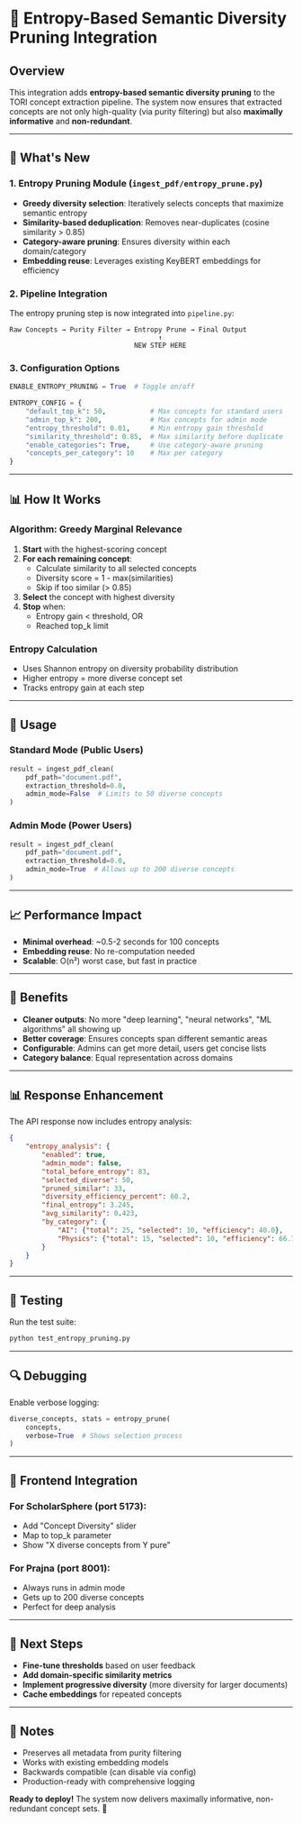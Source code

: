 # 🎯 Entropy-Based Semantic Diversity Pruning Integration

## Overview
This integration adds **entropy-based semantic diversity pruning** to the TORI concept extraction pipeline. The system now ensures that extracted concepts are not only high-quality (via purity filtering) but also **maximally informative** and **non-redundant**.

---

## 🚀 What's New

### 1. **Entropy Pruning Module** (`ingest_pdf/entropy_prune.py`)
- **Greedy diversity selection**: Iteratively selects concepts that maximize semantic entropy
- **Similarity-based deduplication**: Removes near-duplicates (cosine similarity > 0.85)
- **Category-aware pruning**: Ensures diversity within each domain/category
- **Embedding reuse**: Leverages existing KeyBERT embeddings for efficiency

### 2. **Pipeline Integration**
The entropy pruning step is now integrated into `pipeline.py`:

```
Raw Concepts → Purity Filter → Entropy Prune → Final Output
                                     ↑
                               NEW STEP HERE
```

### 3. **Configuration Options**

```python
ENABLE_ENTROPY_PRUNING = True  # Toggle on/off

ENTROPY_CONFIG = {
    "default_top_k": 50,           # Max concepts for standard users
    "admin_top_k": 200,            # Max concepts for admin mode
    "entropy_threshold": 0.01,     # Min entropy gain threshold
    "similarity_threshold": 0.85,  # Max similarity before duplicate
    "enable_categories": True,     # Use category-aware pruning
    "concepts_per_category": 10    # Max per category
}
```

---

## 📊 How It Works

### Algorithm: Greedy Marginal Relevance

1. **Start** with the highest-scoring concept
2. **For each remaining concept**:
   - Calculate similarity to all selected concepts
   - Diversity score = 1 - max(similarities)
   - Skip if too similar (> 0.85)
3. **Select** the concept with highest diversity
4. **Stop** when:
   - Entropy gain < threshold, OR
   - Reached top_k limit

### Entropy Calculation
- Uses Shannon entropy on diversity probability distribution
- Higher entropy = more diverse concept set
- Tracks entropy gain at each step

---

## 🔧 Usage

### Standard Mode (Public Users)
```python
result = ingest_pdf_clean(
    pdf_path="document.pdf",
    extraction_threshold=0.0,
    admin_mode=False  # Limits to 50 diverse concepts
)
```

### Admin Mode (Power Users)
```python
result = ingest_pdf_clean(
    pdf_path="document.pdf",
    extraction_threshold=0.0,
    admin_mode=True  # Allows up to 200 diverse concepts
)
```

---

## 📈 Performance Impact
- **Minimal overhead**: ~0.5-2 seconds for 100 concepts
- **Embedding reuse**: No re-computation needed
- **Scalable**: O(n²) worst case, but fast in practice

---

## 🎯 Benefits
- **Cleaner outputs**: No more "deep learning", "neural networks", "ML algorithms" all showing up
- **Better coverage**: Ensures concepts span different semantic areas
- **Configurable**: Admins can get more detail, users get concise lists
- **Category balance**: Equal representation across domains

---

## 📊 Response Enhancement

The API response now includes entropy analysis:

```json
{
    "entropy_analysis": {
        "enabled": true,
        "admin_mode": false,
        "total_before_entropy": 83,
        "selected_diverse": 50,
        "pruned_similar": 33,
        "diversity_efficiency_percent": 60.2,
        "final_entropy": 3.245,
        "avg_similarity": 0.423,
        "by_category": {
            "AI": {"total": 25, "selected": 10, "efficiency": 40.0},
            "Physics": {"total": 15, "selected": 10, "efficiency": 66.7}
        }
    }
}
```

---

## 🧪 Testing

Run the test suite:
```bash
python test_entropy_pruning.py
```

---

## 🔍 Debugging

Enable verbose logging:
```python
diverse_concepts, stats = entropy_prune(
    concepts,
    verbose=True  # Shows selection process
)
```

---

## 🎨 Frontend Integration

### For ScholarSphere (port 5173):
- Add "Concept Diversity" slider
- Map to top_k parameter
- Show "X diverse concepts from Y pure"

### For Prajna (port 8001):
- Always runs in admin mode
- Gets up to 200 diverse concepts
- Perfect for deep analysis

---

## 🚦 Next Steps
- **Fine-tune thresholds** based on user feedback
- **Add domain-specific similarity metrics**
- **Implement progressive diversity** (more diversity for larger documents)
- **Cache embeddings** for repeated concepts

---

## 📝 Notes
- Preserves all metadata from purity filtering
- Works with existing embedding models
- Backwards compatible (can disable via config)
- Production-ready with comprehensive logging

**Ready to deploy!** The system now delivers maximally informative, non-redundant concept sets. 🎉
